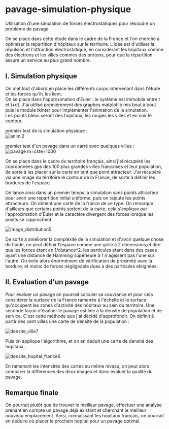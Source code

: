 # pavage-simulation-physique
Utilisation d'une simulation de forces électrostatiques pour résoudre un problème de pavage

On se place dans cette étude dans le cadre de la France et l'on cherche à optimiser la répartition d'hôpitaux sur le territoire. L'idée est d'utiliser la répulsion et l'attraction électrostatique, en considérant les hôpitaux comme des électrons et les villes commes des protons, pour que la répartition assure un service au plus grand nombre.   

## I. Simulation physique 

On met tout d'abord en place les différents corps intervenant dans l'étude et les forces qu'ils les lient.   
On se place dans l'approximation d'Euler : le système est immobile entre t et t+dt. J'ai utilisé premièrement des graphes matplotlib mis bout à bout puis le module tkinter pour implémenter l'animation de la simulation.  
Les points bleus seront des hopitaux, les rouges les villes et en noir le contour.  

premier test de la simulation physique :  
![anim 2](https://user-images.githubusercontent.com/83364235/173251261-aeb90e93-2886-46c6-8052-7cdac8a67390.gif)    

premier test d'un pavage dans un carré avec quelques villes :  
![pavage m=cste=1000](https://user-images.githubusercontent.com/83364235/173251327-e2976ad6-e422-4e42-994b-e80608c17f03.png)  

On se place dans le cadre du territoire français, ainsi j'ai récupéré les coordonnées gps des 100 plus grandes villes francaises et leur population, de sorte à les placer sur la carte en tant que point attracteur. J'ai récupéré via une image du térritoire le contour de la France, de sorte à définir les bordures de l'espace.   

On lance ainsi dans un premier temps la simulation sans points attracteur pour avoir une répartition initial uniforme, puis on rajoute les points attracteurs. On obtient une carte de la france de ce type. On remarque d'ailleurs que certains points sortent de la carte, cela s'explique par l'approximation d'Euler et le caractère divergent des forces lorsque les points se rapprochent.    

![image_distribution5](https://user-images.githubusercontent.com/83364235/173251412-96b84394-ac47-40ee-b84a-32aed433f34b.png)

De sorte à améliorer la compléxité de la simulation et d'avoir quelque chose de fluide, on peut définir l'espace comme une grille à 2 dimensions,et dire que les forces étant en 1/distance^2, les particules étant dans des cases ayant une distance de Hamming supérieure à 1 n'agissent pas l'une sur l'autre. On évite alors énormément de vérification de proximité avec la bordure, et moins de forces négligeable dues à des particules éloignées.

## II. Evaluation d'un pavage

Pour évaluer un pavage on pourrait calculer sa couvrance et pour cela considérer la surface de la France ramenée à l'échelle et la surface qu'occupent les zones d'activité des hôpitaux au sein du territoire. 
Une seconde façon d'évaluer le pavage est liée à la densité de population et de service. C'est cette méthode que j'ai décidé d'approfondir. On définit à partir des cent villes une carte de densité de la population :  

![densite_ville7](https://user-images.githubusercontent.com/83364235/173251762-b0a91309-b47a-4eff-9ba2-d9f31e8b75a2.png)

Puis on applique l'algorithme, et on en déduit une carte de densité des hopitaux :  

![densite_hopital_france6](https://user-images.githubusercontent.com/83364235/173251966-c6290e4d-5148-40fd-aca9-e0c8334ce61f.png)

En ramenant les intensités des cartes au même niveau, on peut alors comparer la différences des deux images et donc évaluer la qualité du pavage. 


## Remarque finale 

On pourrait plutôt que de trouver le meilleur pavage, effectuer une analyse prenant en compte un pavage déjà existant et cherchant le meilleur nouveau emplacement. Ainsi, connaissant les hopitaux français, on pourrait en déduire où placer le prochain hopital pour un pavage optimal. 




